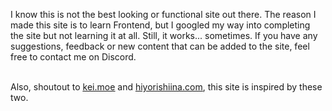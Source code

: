 I know this is not the best looking or functional site out there. The reason I made this site is to learn Frontend, but I googled my way into completing the site but not learning it at all. Still, it works... sometimes. If you have any suggestions, feedback or new content that can be added to the site, feel free to contact me on Discord.<br><br>

Also, shoutout to <ins>[kei.moe](https://kei.moe/)</ins> and <ins>[hiyorishiina.com](http://hiyorishiina.com/)</ins>, this site is inspired by these two.